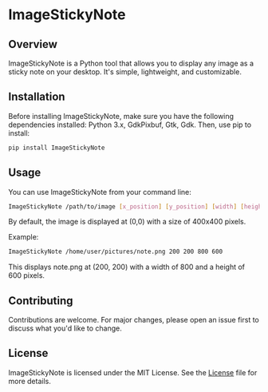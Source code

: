 # ImageStickyNote

## Overview

ImageStickyNote is a Python tool that allows you to display any image as a sticky note on your desktop. It's simple, lightweight, and customizable.

## Installation

Before installing ImageStickyNote, make sure you have the following dependencies installed: Python 3.x, GdkPixbuf, Gtk, Gdk. Then, use pip to install:

```bash
pip install ImageStickyNote
```

## Usage
You can use ImageStickyNote from your command line:

```bash
ImageStickyNote /path/to/image [x_position] [y_position] [width] [height]
```

By default, the image is displayed at (0,0) with a size of 400x400 pixels.

Example:

```bash
ImageStickyNote /home/user/pictures/note.png 200 200 800 600
```
This displays note.png at (200, 200) with a width of 800 and a height of 600 pixels.

## Contributing

Contributions are welcome. For major changes, please open an issue first to discuss what you'd like to change.

## License

ImageStickyNote is licensed under the MIT License. See the [License](URL) file for more details.

